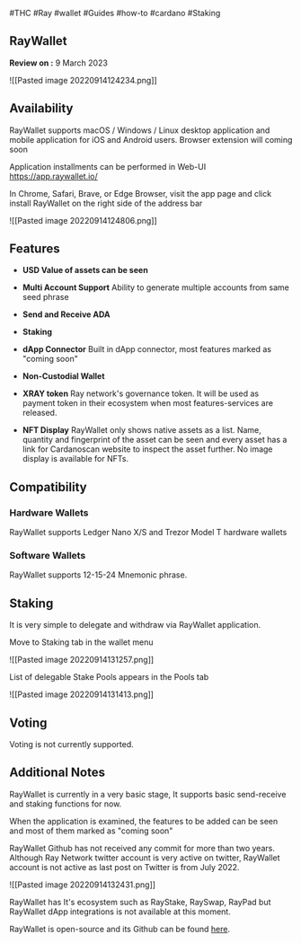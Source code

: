 #THC #Ray #wallet  #Guides #how-to #cardano #Staking 


## RayWallet

**Review on :** 9 March 2023



![[Pasted image 20220914124234.png]]




## Availability

RayWallet supports  macOS / Windows / Linux desktop application and mobile application for iOS and Android users. Browser extension will coming soon


Application installments can be performed in Web-UI
https://app.raywallet.io/

In Chrome, Safari, Brave, or Edge Browser, visit the app page and click install RayWallet on the right side of the address bar

![[Pasted image 20220914124806.png]]



## Features

- **USD Value of assets can be seen**

- **Multi Account Support**
Ability to generate multiple accounts from same seed phrase

- **Send and Receive ADA**

- **Staking**

- **dApp Connector**
Built in dApp connector, most features marked as "coming soon"

- **Non-Custodial Wallet**

- **XRAY token**
Ray network's governance token. It will be used as payment token in their ecosystem when most features-services are released. 

- **NFT Display**
RayWallet only shows native assets as a list. Name, quantity and fingerprint of the asset can be seen and every asset has a link for Cardanoscan website to inspect the asset further. No image display is available for NFTs.

## Compatibility

### Hardware Wallets

RayWallet supports Ledger Nano X/S and Trezor Model T hardware wallets


### Software Wallets

RayWallet supports 12-15-24 Mnemonic phrase.


## Staking

It is very simple to delegate and withdraw via RayWallet application.

Move to Staking tab in the wallet menu


![[Pasted image 20220914131257.png]]



List of delegable Stake Pools appears in the Pools tab

![[Pasted image 20220914131413.png]]

## Voting

Voting is not currently supported. 

## Additional Notes

RayWallet is currently in a very basic stage, It supports basic send-receive and staking functions for now.

When the application is examined, the features to be added can be seen and most of them marked as "coming soon"

RayWallet Github has not received any commit for more than two years. Although Ray Network twitter account is very active on twitter, RayWallet account is not active as last post on Twitter is from July 2022.

![[Pasted image 20220914132431.png]]


RayWallet has It's ecosystem such as RayStake, RaySwap, RayPad but RayWallet dApp integrations is not available at this moment.

RayWallet is open-source and its Github can be found [here](https://github.com/ray-network/raywallet-app).


